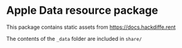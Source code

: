# Apple Data resource package

This package contains static assets from <https://docs.hackdiffe.rent>

The contents of the `_data` folder are included in `share/`